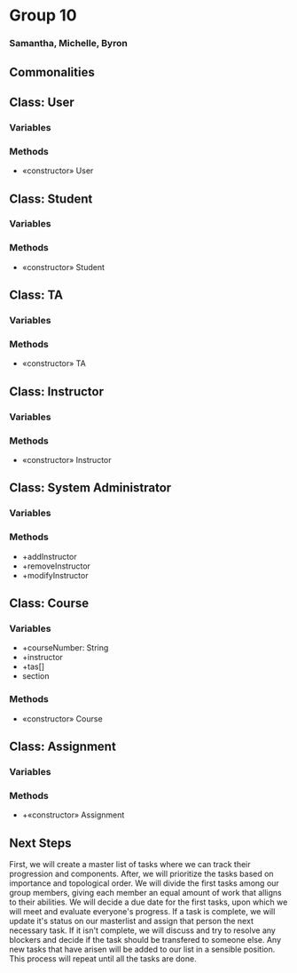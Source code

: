 # Group 10
### Samantha, Michelle, Byron

## Commonalities
## Class: User
### Variables
### Methods
- «constructor» User
## Class: Student
### Variables
### Methods
- «constructor» Student
## Class: TA
### Variables
### Methods
- «constructor» TA
## Class: Instructor
### Variables
### Methods
- «constructor» Instructor
## Class: System Administrator
### Variables
### Methods
- +addInstructor
- +removeInstructor
- +modifyInstructor
## Class: Course
### Variables
- +courseNumber: String
- +instructor
- +tas[]
- section
### Methods
- «constructor» Course
## Class: Assignment
### Variables
### Methods
- +«constructor» Assignment

## Next Steps
First, we will create a master list of tasks where we can track their progression and components.  After, we will prioritize the tasks based on importance and topological order.  We will divide the first tasks among our group members, giving each member an equal amount of work that alligns to their abilities.  We will decide a due date for the first tasks, upon which we will meet and evaluate everyone's progress.  If a task is complete, we will update it's status on our masterlist and assign that person the next necessary task.  If it isn't complete, we will discuss and try to resolve any blockers and decide if the task should be transfered to someone else.  Any new tasks that have arisen will be added to our list in a sensible position.  This process will repeat until all the tasks are done.
